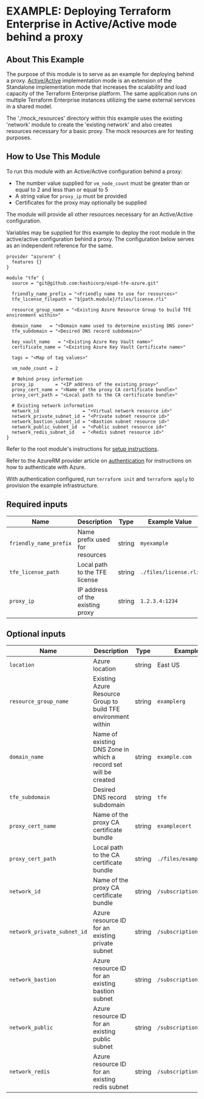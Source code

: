 # EXAMPLE: Deploying Terraform Enterprise in Active/Active mode behind a proxy

## About This Example

The purpose of this module is to serve as an example for deploying behind a proxy. [Active/Active](https://www.terraform.io/docs/enterprise/before-installing/reference-architecture/azure.html#active-active-implementation-mode) implementation mode is an extension of the Standalone implementation mode that increases the scalability and load capacity of the Terraform Enterprise platform. The same application runs on multiple Terraform Enterprise instances utilizing the same external services in a shared model.

The './mock_resources' directory within this example uses the existing 'network' module to create the 'existing network' and also creates resources necessary for a basic proxy. The mock resources are for testing purposes.

## How to Use This Module

To run this module with an Active/Active configuration behind a proxy:
* The number value supplied for `vm_node_count` must be greater than or equal to 2 and less than or equal to 5
* A string value for `proxy_ip` must be provided
* Certificates for the proxy may optionally be supplied

The module will provide all other resources necessary for an Active/Active configuration.

Variables may be supplied for this example to deploy the root module in the active/active configuration behind a proxy. The configuration below serves as an independent reference for the same.

```hcl
provider "azurerm" {
  features {}
}

module "tfe" {
  source = "git@github.com:hashicorp/espd-tfe-azure.git"

  friendly_name_prefix = "<Friendly name to use for resources>"
  tfe_license_filepath = "${path.module}/files/license.rli"

  resource_group_name = "<Existing Azure Resource Group to build TFE environment within>"

  domain_name   = "<Domain name used to determine existing DNS zone>"
  tfe_subdomain = "<Desired DNS record subdomain>"

  key_vault_name   = "<Existing Azure Key Vault name>"
  certificate_name = "<Existing Azure Key Vault Certificate name>"

  tags = "<Map of tag values>"

  vm_node_count = 2

  # Behind proxy information
  proxy_ip        = "<IP address of the existing proxy>"
  proxy_cert_name = "<Name of the proxy CA certificate bundle>"
  proxy_cert_path = "<Local path to the CA certificate bundle>"

  # Existing network information
  network_id                = "<Virtual network resource id>"
  network_private_subnet_id = "<Private subnet resource id>"
  network_bastion_subnet_id = "<Bastion subnet resource id>"
  network_public_subnet_id  = "<Public subnet resource id>"
  network_redis_subnet_id   = "<Redis subnet resource id>"
}
```

Refer to the root module's instructions for [setup instructions](../../README.md#How-to-Use-This-Module).

Refer to the AzureRM provider article on [authentication](https://registry.terraform.io/providers/hashicorp/azurerm/latest/docs) for instructions on how to authenticate with Azure.

With authentication configured, run `terraform init` and `terraform apply` to provision the example infrastructure.

## Required inputs

| Name | Description | Type | Example Value |
|------|-------------|------| ------------- |
| `friendly_name_prefix` | Name prefix used for resources | string | `myexample` |
| `tfe_license_path` | Local path to the TFE license | string | `./files/license.rli` |
| `proxy_ip` | IP address of the existing proxy | string | `1.2.3.4:1234` |

## Optional inputs

| Name | Description | Type | Example Value |
|------|-------------|------| ------------- |
| `location` | Azure location | string | East US |
| `resource_group_name` | Existing Azure Resource Group to build TFE environment within | string | `examplerg` |
| `domain_name` | Name of existing DNS Zone in which a record set will be created | string | `example.com` |
| `tfe_subdomain` | Desired DNS record subdomain | string | `tfe` |
| `proxy_cert_name` | Name of the proxy CA certificate bundle | string | `examplecert` |
| `proxy_cert_path` | Local path to the CA certificate bundle | string | `./files/examplecert.crt` |
| `network_id` | Name of the proxy CA certificate bundle | string | `/subscription/resource/id` |
| `network_private_subnet_id` | Azure resource ID for an existing private subnet | string | `/subscription/resource/id` |
| `network_bastion` | Azure resource ID for an existing bastion subnet | string | `/subscription/resource/id` |
| `network_public` | Azure resource ID for an existing public subnet | string | `/subscription/resource/id` |
| `network_redis` | Azure resource ID for an existing redis subnet | string | `/subscription/resource/id` |
